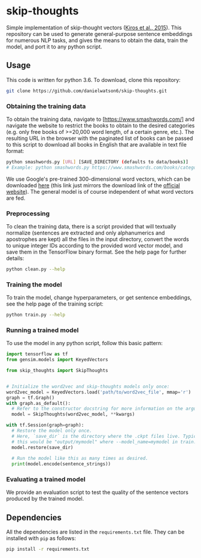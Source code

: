 # skip-thoughts

Simple implementation of skip-thought vectors ([Kiros et al., 2015](https://arxiv.org/abs/1506.06726)). This repository can be used to generate general-purpose sentence embeddings for numerous NLP tasks, and gives the means to obtain the data, train the model, and port it to any python script.

## Usage

This code is written for python 3.6. To download, clone this repository:
```bash
git clone https://github.com/danielwatson6/skip-thoughts.git
```

### Obtaining the training data

To obtain the training data, navigate to [https://www.smashwords.com/] and navigate the website to restrict the books to obtain to the desired categories (e.g. only free books of >=20,000 word length, of a certain genre, etc.). The resulting URL in the browser with the paginated list of books can be passed to this script to download all books in English that are available in text file format:
```bash
python smashwords.py [URL] [SAVE_DIRECTORY (defaults to data/books)]
# Example: python smashwords.py https://www.smashwords.com/books/category/1/newest/0/free/medium 
```

We use Google's pre-trained 300-dimensional word vectors, which can be downloaded [here](https://drive.google.com/file/d/0B7XkCwpI5KDYNlNUTTlSS21pQmM/edit?usp=sharing) (this link just mirrors the download link of the [official website](https://code.google.com/archive/p/word2vec/)). The general model is of course independent of what word vectors are fed.

### Preprocessing

To clean the training data, there is a script provided that will textually normalize (sentences are extracted and only alphanumerics and apostrophes are kept) all the files in the input directory, convert the words to unique integer IDs according to the provided word vector model, and save them in the TensorFlow binary format. See the help page for further details:
```bash
python clean.py --help
```

### Training the model

To train the model, change hyperparameters, or get sentence embeddings, see the help page of the training script:
```bash
python train.py --help
```

### Running a trained model

To use the model in any python script, follow this basic pattern:
```python
import tensorflow as tf
from gensim.models import KeyedVectors

from skip_thoughts import SkipThoughts


# Initialize the word2vec and skip-thoughts models only once:
word2vec_model = KeyedVectors.load('path/to/word2vec_file', mmap='r')
graph = tf.Graph()
with graph.as_default():
  # Refer to the constructor docstring for more information on the arguments.
  model = SkipThoughts(word2vec_model, **kwargs)

with tf.Session(graph=graph):
  # Restore the model only once.
  # Here, `save_dir` is the directory where the .ckpt files live. Typically
  # this would be "output/mymodel" where --model_name=mymodel in train.py.
  model.restore(save_dir)
  
  # Run the model like this as many times as desired.
  print(model.encode(sentence_strings))
```

### Evaluating a trained model

We provide an evaluation script to test the quality of the sentence vectors
produced by the trained model.




## Dependencies

All the dependencies are listed in the `requirements.txt` file. They can be installed with `pip` as follows:
```bash
pip install -r requirements.txt
```
